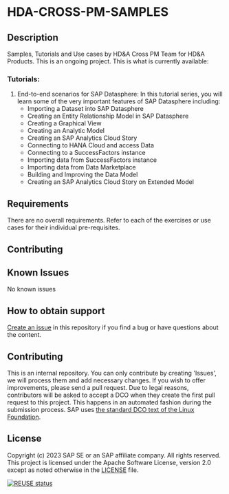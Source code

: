 <!--
SPDX-FileCopyrightText: 2017 Free Software Foundation Europe e.V. <https://fsfe.org>

SPDX-License-Identifier: CC-BY-SA-4.0
-->

# HDA-CROSS-PM-SAMPLES

## Description
Samples, Tutorials and Use cases by HD&A Cross PM Team for HD&A Products. This is an ongoing project. This is what is currently available:

### Tutorials:
1. End-to-end scenarios for SAP Datasphere: In this tutorial series, you will learn some of the very important features of SAP Datasphere including:
    - Importing a Dataset into SAP Datasphere
    - Creating an Entity Relationship Model in SAP Datasphere
    - Creating a Graphical View
    - Creating an Analytic Model
    - Creating an SAP Analytics Cloud Story
    - Connecting to HANA Cloud and access Data
    - Connecting to a SuccessFactors instance
    - Importing data from SuccessFactors instance
    - Importing data from Data Marketplace
    - Building and Improving the Data Model
    - Creating an SAP Analytics Cloud Story on Extended Model

## Requirements
There are no overall requirements. Refer to each of the exercises or use cases for their individual pre-requisites.

## Contributing


## Known Issues
No known issues

## How to obtain support
[Create an issue](https://github.com/SAP-samples/<repository-name>/issues) in this repository if you find a bug or have questions about the content.

## Contributing
This is an internal repository. You can only contribute by creating 'Issues', we will process them and add necessary changes. If you wish to offer improvements, please send a pull request. Due to legal reasons, contributors will be asked to accept a DCO when they create the first pull request to this project. This happens in an automated fashion during the submission process. SAP uses [the standard DCO text of the Linux Foundation](https://developercertificate.org/).

## License
Copyright (c) 2023 SAP SE or an SAP affiliate company. All rights reserved. This project is licensed under the Apache Software License, version 2.0 except as noted otherwise in the [LICENSE](LICENSE) file.

[![REUSE status](https://api.reuse.software/badge/github.com/sap-samples/hda-cross-pm-samples)](https://api.reuse.software/info/github.com/sap-samples/hda-cross-pm-samples)
